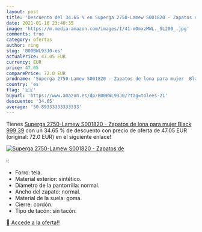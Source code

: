```yaml
---
layout: post
title: 'Descuento del 34.65 % en Superga 2750-Lamew S001820 - Zapatos de '
date: 2021-01-16 23:40:35
image: 'https://m.media-amazon.com/images/I/41-mOmxzMWL._SL200_.jpg'
comments: true
category: ofertas
author: ring
slug: 'B00BWL93J0-es'
actualPrice: 47.05 EUR
currency: EUR
price: 47.05
comparePrice: 72.0 EUR
prodname: 'Superga 2750-Lamew S001820 - Zapatos de lona para mujer  Black 999  39'
country: 'es'
flag: '🇪🇸'
buyurl: 'https://www.amazon.es/dp/B00BWL93J0/?tag=tolees-21'
descuento: '34.65'
average: '50.89333333333333'
---
```


Tienes [Superga 2750-Lamew S001820 - Zapatos de lona para mujer  Black 999  39](https://www.amazon.es/dp/B00BWL93J0/?tag=tolees-21) con un 34.65 % de descuento con precio de oferta de 47.05 EUR (original: 72.0 EUR) en el siguiente enlace!

[![Superga 2750-Lamew S001820 - Zapatos de ](https://m.media-amazon.com/images/I/41-mOmxzMWL._SL200_.jpg)](https://www.amazon.es/dp/B00BWL93J0/?tag=tolees-21)

ℹ️:

- Forro: tela.
- Material exterior: sintético.
- Diámetro de la pantorrilla: normal.
- Ancho del zapato: normal.
- Material de la suela: goma.
- Cierre: cordón.
- Tipo de tacón: sin tacón.

[🛒 Accede a la oferta!!](https://www.amazon.es/dp/B00BWL93J0/?tag=tolees-21)

